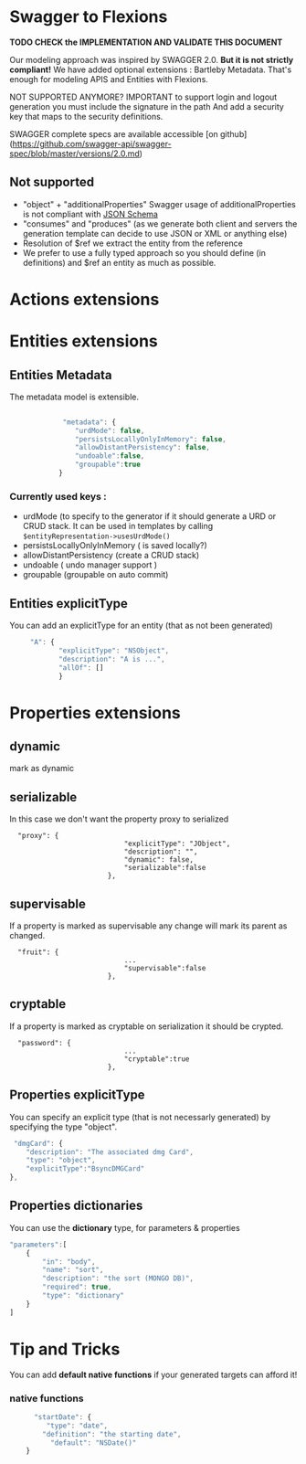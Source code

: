# Swagger to Flexions 
 
**TODO CHECK the IMPLEMENTATION AND VALIDATE THIS DOCUMENT**
 
Our modeling approach was inspired by SWAGGER 2.0. **But it is not strictly compliant!**
We have added optional extensions : Bartleby Metadata. 
That's enough for modeling APIS and Entities with Flexions.


NOT SUPPORTED ANYMORE? 
IMPORTANT to support login and logout generation you must include the signature in the path
And add a security key that maps to the security definitions.

SWAGGER complete specs are available accessible [on github] (https://github.com/swagger-api/swagger-spec/blob/master/versions/2.0.md)

## Not supported ##

- "object" + "additionalProperties" Swagger usage of additionalProperties is not compliant with [JSON Schema](http://json-schema.org/example2.html)
- "consumes" and "produces" (as we generate both client and servers the generation template can decide to use JSON or XML or anything else)
- Resolution of $ref we extract the entity from the reference
- We prefer to use a fully typed approach so you should define (in definitions) and $ref an entity as much as possible.

# Actions extensions

# Entities extensions

## Entities Metadata 

The metadata model is extensible.

```Javascript
     		
			 "metadata": {
                "urdMode": false,
                "persistsLocallyOnlyInMemory": false,
                "allowDistantPersistency": false,
                "undoable":false,
                "groupable":true
            }
```
            

### Currently used keys :

+ urdMode (to specify to the generator if it should generate  a URD or CRUD stack. It can be used in templates by calling ```$entityRepresentation->usesUrdMode()```
+ persistsLocallyOnlyInMemory ( is saved locally?)
+ allowDistantPersistency (create a CRUD stack)
+ undoable  ( undo manager support )
+ groupable (groupable on auto commit)


## Entities explicitType 

You can add an explicitType for an entity (that as not been generated)

```javascript
     "A": {
            "explicitType": "NSObject",
            "description": "A is ...",
            "allOf": []
            }
```


# Properties extensions


## dynamic 
mark as dynamic 

## serializable

In this case we don't want the property proxy to serialized

```
  "proxy": {
                            "explicitType": "JObject",
                            "description": "",
                            "dynamic": false,
                            "serializable":false
                        },
```


## supervisable

If a property is marked as supervisable any change will mark its parent as changed.

```
  "fruit": {
                            ...
                            "supervisable":false
                        },
```

## cryptable

If a property is marked as cryptable on serialization it should be crypted.

```
  "password": {
                            ...
                            "cryptable":true
                        },
```




## Properties explicitType 

You can specify an explicit type (that is not necessarly generated) by specifying the type "object".

```javascript
 "dmgCard": {
	"description": "The associated dmg Card",
    "type": "object",
    "explicitType":"BsyncDMGCard"
},
```

## Properties dictionaries

You can use the **dictionary** type, for parameters & properties

```javascript
"parameters":[
	{
		"in": "body",
		"name": "sort",
		"description": "the sort (MONGO DB)",
		"required": true,
		"type": "dictionary"
	}
]
```


# Tip and Tricks 

You can add **default native functions** if your generated targets can afford it!


### native functions

```javascript
      "startDate": {
         "type": "date",
       	"definition": "the starting date",
          "default": "NSDate()"
	}             
```